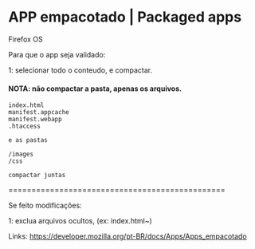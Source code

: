 APP empacotado | Packaged apps
=============
Firefox OS

Para que o app seja validado:

1: selecionar todo o conteudo, e compactar.

   <h4>NOTA: não compactar a pasta, apenas os arquivos.</h4>
   
    index.html 
    manifest.appcache
    manifest.webapp
    .htaccess
    
    e as pastas 
    
    /images    
    /css
    
    compactar juntas
    

===============================================

Se feito modificações:

1: exclua arquivos ocultos, (ex: index.html~)


Links:
https://developer.mozilla.org/pt-BR/docs/Apps/Apps_empacotado<br>

